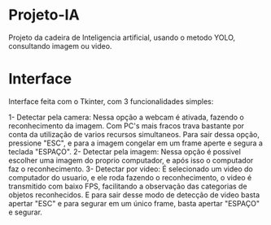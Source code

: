 # Projeto-IA
Projeto da cadeira de Inteligencia artificial, usando o metodo YOLO, consultando imagem ou video.

# Interface
Interface feita com o Tkinter, com 3 funcionalidades simples:

1- Detectar pela camera: Nessa opção a webcam é ativada, fazendo o reconhecimento da imagem. Com PC's mais fracos trava bastante por conta da utilização de varios recursos simultaneos. Para sair dessa opção, pressione "ESC", e para a imagem congelar em um frame aperte e segura a teclada "ESPAÇO".
2- Detectar pela imagem: Nessa opção é possivel escolher uma imagem do proprio computador, e após isso o computador faz o reconhecimento. 
3- Detectar por video: É selecionado um video do computador do usuario, e ele roda fazendo o reconhecimento, o video é transmitido com baixo FPS, facilitando a observação das categorias de objetos reconhecidos. E para sair desse modo de detecção de video basta apertar "ESC" e para segurar em um único frame, basta apertar "ESPAÇO" e segurar.

#
